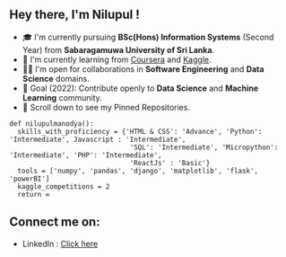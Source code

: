 ## Hey there, I'm Nilupul !


- :mortar_board: I'm currently pursuing <b>BSc(Hons) Information Systems</b> (Second Year) from <b>Sabaragamuwa University of Sri Lanka</b>.
- :seedling: I'm currently learning from <a href="https://www.coursera.org/">Coursera</a> and <a href="https://www.kaggle.com/">Kaggle</a>.
- 🤝🏻 I'm open for collaborations in <b>Software Engineering</b> and <b>Data Science</b> domains.
- :dart: Goal (2022): Contribute openly to <b>Data Science</b> and <b>Machine Learning</b> community.
- :pushpin: Scroll down to see my Pinned Repositories.

```
def nilupulmanodya():
  skills_with_proficiency = {'HTML & CSS': 'Advance', 'Python': 'Intermediate', Javascript : 'Intermediate', 
                              'SQL': 'Intermediate', 'Micropython': 'Intermediate', 'PHP': 'Intermediate',
                              'ReactJs' : 'Basic'}
  tools = ['numpy', 'pandas', 'django', 'matplotlib', 'flask', 'powerBI']
  kaggle_competitions = 2
  return ∞
  ```
  
  ## Connect me on:
  
- LinkedIn : <a href="https://www.linkedin.com/in/nilupul-manodya-3623581a6/">Click here</a>
